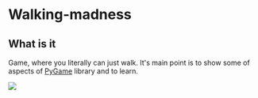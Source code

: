 # Walking-madness
## What is it
Game, where you literally can just walk. It's main point is to show some of aspects of [PyGame](https://www.pygame.org/news) library and to learn.

![](https://github.com/ejdam87/walking-madness/blob/master/showcase.png)
